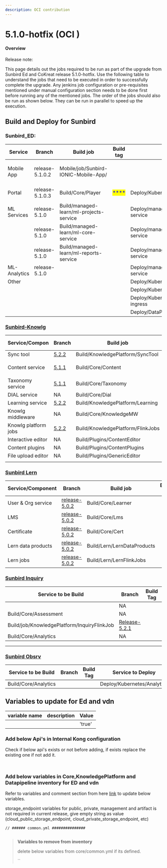 ```yaml
---
description: OCI contribution
---
```


# 5.1.0-hotfix (OCI )

#### Overview <a href="#user-content-overview" id="user-content-overview"></a>

Release note:&#x20;

This page details out the jobs required to be run as part of the upgrade from Sunbird Ed and CoKreat release 5.1.0-hotfix. Use the following table to understand the jobs that need to be executed in order to successfully complete the upgrade. Any jenkins job configuration or pre-requisites mentioned under manual configuration section needs to be done first before running any of the mentioned jobs. The order of the jobs should also be run as shown below. They can be run in parallel to speed up the execution.

## **Build and Deploy for Sunbird**

### **Sunbird\_ED:**

| Service      | Branch          | Build job                                        | Build tag                             | Deploy Job                                | Deploy tag                            | Comments |
| ------------ | --------------- | ------------------------------------------------ | ------------------------------------- | ----------------------------------------- | ------------------------------------- | -------- |
| Mobile App   | release-5.1.0.2 | <p>Mobile/job/Sunbird-IONIC-Mobile-App/ <br></p> |                                       |                                           |                                       | ****     |
| Portal       | release-5.1.0.3 | <p>Build/Core/Player<br></p>                     | <mark style="color:blue;">****</mark> | Deploy/Kubernetes/Player                  | <mark style="color:blue;">****</mark> | ****     |
| ML Services  | release-5.1.0   | Build/managed-learn/ml-projects-service          |                                       | Deploy/managed-learn/ml-projects-service  |                                       | ****     |
|              | release-5.1.0   | Build/managed-learn/ml-core-service              |                                       | Deploy/managed-learn/ml-core-service      |                                       | ****     |
|              | release-5.1.0   | Build/managed-learn/ml-reports-service           |                                       | Deploy/managed-learn/ml-reports-service   |                                       | ****     |
| ML-Analytics | release-5.1.0   |                                                  |                                       | Deploy/managed-learn/ml-analytics-service |                                       |          |
| Other        |                 |                                                  |                                       | Deploy/Kubernetes/OnboardAPI              |                                       |          |
|              |                 |                                                  |                                       | Deploy/Kubernetes/OnboardConsumers        |                                       |          |
|              |                 |                                                  |                                       | Deploy/Kubernetes/nginx-public-ingress    |                                       |          |
|              |                 |                                                  |                                       | Deploy/DataPipeline/InternalKong          |                                       |          |

### ****[**Sunbird-Knowlg**](https://knowlg.sunbird.org/use/release-notes/release-5.2.0-ongoing)****

| Service/Compon       | Branch                                                                                   | Build job                         | Build tag      | Deploy Job                         | Deploy tag | Comments |
| -------------------- | ---------------------------------------------------------------------------------------- | --------------------------------- | -------------- | ---------------------------------- | ---------- | -------- |
| Sync tool            | [5.2.2](https://github.com/project-sunbird/sunbird-learning-platform/tree/release-5.2.2) | Build/KnowledgePlatform/SyncTool  |                |                                    |            | ****     |
| Content service      | [5.1.1](https://github.com/project-sunbird/knowledge-platform/tree/release-5.2.1)        | <p>Build/Core/Content<br></p>     |                | Deploy/Kubernetes/Content          |            |          |
| Taxonomy service     | [5.1.1](https://github.com/project-sunbird/knowledge-platform/tree/release-5.2.1)        | Build/Core/Taxonomy               |                | Deploy/Kubernetes/Taxonomy         |            | ****     |
| DIAL service         | NA                                                                                       | Build/Core/Dial                   |                | Deploy/Kubernetes/Dial             |            | ****     |
| Learning service     | [5.2.2](https://github.com/project-sunbird/sunbird-learning-platform/tree/release-5.2.2) | Build/KnowledgePlatform/Learning  |                | Deploy/KnowledgePlatform/Learning  |            | ****     |
| Knowlg middleware    | NA                                                                                       | Build/Core/KnowledgeMW            | <p></p><p></p> | Deploy/Kubernetes/KnowledgeMW      |            |          |
| Knowlg platform jobs | [5.2.2](https://github.com/project-sunbird/knowledge-platform-jobs/tree/release-5.2.2)   | Build/KnowledgePlatform/FlinkJobs |                | Deploy/KnowledgePlatform/FlinkJobs |            |          |
| Interactive editor   | NA                                                                                       | Build/Plugins/ContentEditor       |                | Deploy/Plugins/ContentEditor       |            |          |
| Content plugins      | NA                                                                                       | Build/Plugins/ContentPlugins      |                | Deploy/Plugins/ContentPlugins      |            |          |
| File upload editor   | NA                                                                                       | Build/Plugins/GenericEditor       |                | Deploy/Plugins/GenericEditor       |            |          |
|                      |                                                                                          |                                   |                |                                    |            |          |

### [Sunbird Lern](https://lern.sunbird.org/use/release-notes/release-v-5.0.1)

| Service/Component  | Branch                                                                                     | Build job                   | Build tag | Deploy Job                   | Deploy tag | Comments |
| ------------------ | ------------------------------------------------------------------------------------------ | --------------------------- | --------- | ---------------------------- | ---------- | -------- |
| User & Org service | [release-5.0.2](https://github.com/Sunbird-Lern/sunbird-lms-service/commits/release-5.0.2) | Build/Core/Learner          |           | Deploy/Kubernetes/Learner    |            | ****     |
| LMS                | [release-5.0.2](https://github.com/Sunbird-Lern/sunbird-course-service/tree/release-5.0.2) | Build/Core/Lms              |           | Deploy/Kubernetes/Lms        |            |          |
| Certificate        | [release-5.0.2](https://github.com/Sunbird-Lern/cert-service/tree/release-5.0.2)           | Build/Core/Cert             |           | Deploy/Kubernetes/Cert       |            | ****     |
| Lern data products | [release-5.0.2](https://github.com/Sunbird-Lern/data-products/tree/release-5.0.2)          | Build/Lern/LernDataProducts |           | Deploy/Lern/LernDataProducts |            | ****     |
| Lern jobs          | [release-5.0.2](https://github.com/Sunbird-Lern/data-pipeline/tree/release-5.0.2)          | Build/Lern/LernFlinkJobs    |           | Deploy/Lern/LernFlinkJobs    |            | ****     |



### [Sunbird Inquiry ](https://inquiry.sunbird.org/use/release-notes/inquiry-release-v5.2.0)

| Service to be Build                         | Branch                                                                               | Build Tag | Service to Deploy                        | Deploy Tag | Comments |
| ------------------------------------------- | ------------------------------------------------------------------------------------ | --------- | ---------------------------------------- | ---------- | -------- |
|                                             | NA                                                                                   |           | Deploy/Kubernetes/InquiryUploadSchema    |            |          |
| Build/Core/Assessment                       | NA                                                                                   |           | Deploy/Kubenetes/Assessment              |            |          |
| Build/job/KnowledgePlatform/InquiryFlinkJob | [Release-5.2.1](https://github.com/Sunbird-inQuiry/data-pipeline/tree/release-5.2.1) |           | Deploy/KnowledgePlatform/InquiryFlinkJob |            |          |
| Build/Core/Analytics                        | NA                                                                                   |           | Deploy/Kubernetes/Analytics              |            |          |

****

### ****[**Sunbird Obsrv**](https://obsrv.sunbird.org/use/release-notes/release-v-5.1.0-latest)****

| Service to be Build  | Branch | Build Tag | Service to Deploy           | Deploy Tag | Comments |
| -------------------- | ------ | --------- | --------------------------- | ---------- | -------- |
| Build/Core/Analytics |        |           | Deploy/Kubernetes/Analytics |            |          |

## **Variables to update for Ed and vdn**

| variable name | description | Value  |
| ------------- | ----------- | ------ |
|               |             | 'true' |

### Add below Api's in Internal Kong configuration

Check if below api's exists or not before adding, if exists replace the existing one if not add it.

<pre><code><strong>
</strong></code></pre>

### Add below variables in Core,KnowledgePlatform and Datapipeline inventory for ED and vdn&#x20;

Refer to variables and comment section from here [link](https://github.com/project-sunbird/sunbird-devops/blob/6ab68620854580256361bb9fb7b8e703656e35b4/private\_repo/ansible/inventory/dev/Core/common.yml#L23-L36) to update below variables.&#x20;

storage\_endpoint variables for public, private, management and artifact is not required in current release, give empty string as value (cloud\_public\_storage\_endpoint, cloud\_private\_storage\_endpoint, etc)

```
// ###### common.yml ###############


```

> **Variables to remove from inventory**
>
> delete below variables from core/common.yml if its defined.
>
> ``



